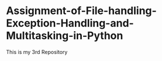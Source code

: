 # Assignment-of-File-handling-Exception-Handling-and-Multitasking-in-Python
This is my 3rd Repository

